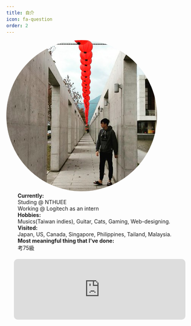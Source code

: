 ```yaml
---
title: 自介
icon: fa-question
order: 2
---
```


<script type="text/javascript" src="assets/js/gem-download-count.js" defer></script>

<div class="row">
  <div class="5u 12u$(mobile)">
    <div class="item" style="box-shadow: none;">
        <a  class="image fit">
        <img style="border-radius: 500px; max-height: 400px; max-width: 400px; margin: auto;" src="assets/images/avatar.jpg" alt="Logo of EashSheet" />
        </a>
    </div>
  </div>
  <div class="7u 12u$(mobile)">
    <div class="item" style="box-shadow: none;">
        <p style="text-align: left; padding:0px 30px; margin: 0px;">
          <b style="font-weight: bold;">Currently:</b><br>
          Studing @ NTHUEE<br>
          Working @ Logitech as an intern<br>
          <b style="font-weight: bold;">Hobbies:</b><br>
          Musics(Taiwan indies), Guitar, Cats, Gaming, Web-designing.<br>
          <b style="font-weight: bold;">Visited:</b><br>
          Japan, US, Canada, Singapore, Philippines, Tailand, Malaysia.<br>
          <b style="font-weight: bold;">Most meaningful thing that I've done:</b><br>
          考75級
          <br>
        </p>
    </div>
  </div>
</div>
<iframe width="90%" height="160" src="https://clyp.it/0tcqou05/widget" frameborder="0" style="margin: 20px; border-radius: 10px;"></iframe>
